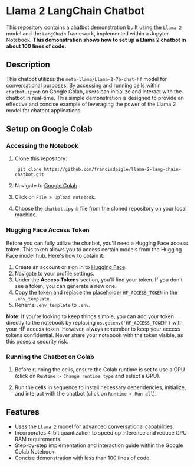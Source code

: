 # Llama 2 LangChain Chatbot

This repository contains a chatbot demonstration built using the `Llama 2` model and the `LangChain` framework, implemented within a Jupyter Notebook. **This demonstration shows how to set up a Llama 2 chatbot in about 100 lines of code.**

## Description

This chatbot utilizes the `meta-llama/Llama-2-7b-chat-hf` model for conversational purposes. By accessing and running cells within `chatbot.ipynb` on Google Colab, users can initialize and interact with the chatbot in real-time. This simple demonstration is designed to provide an effective and concise example of leveraging the power of the Llama 2 model for chatbot applications.

## Setup on Google Colab

### Accessing the Notebook

1. Clone this repository:
    
        git clone https://github.com/francisdaigle/llama-2-lang-chain-chatbot.git

2. Navigate to [Google Colab](https://colab.research.google.com/).

3. Click on `File > Upload notebook`.

4. Choose the `chatbot.ipynb` file from the cloned repository on your local machine.

### Hugging Face Access Token

Before you can fully utilize the chatbot, you'll need a Hugging Face access token. This token allows you to access certain models from the Hugging Face model hub. Here's how to obtain it:

1. Create an account or sign in to [Hugging Face](https://huggingface.co/join).
2. Navigate to your profile settings.
3. Under the **Access Tokens** section, you'll find your token. If you don't see a token, you can generate a new one.
4. Copy the token and replace the placeholder `HF_ACCESS_TOKEN` in the `.env_template`.
5. Rename `.env_template` to `.env`.

**Note**: If you're looking to keep things simple, you can add your token directly to the notebook by replacing `os.getenv('HF_ACCESS_TOKEN')` with your HF access token. However, always remember to keep your access tokens confidential. Never share your notebook with the token visible, as this poses a security risk.

### Running the Chatbot on Colab

1. Before running the cells, ensure the Colab runtime is set to use a GPU (click on `Runtime > Change runtime type` and select a GPU).

2. Run the cells in sequence to install necessary dependencies, initialize, and interact with the chatbot (click on `Runtime > Run all`).

## Features

- Uses the `Llama 2` model for advanced conversational capabilities.
- Incorporates 4-bit quantization to speed up inference and reduce GPU RAM requirements.
- Step-by-step implementation and interaction guide within the Google Colab Notebook.
- Concise demonstration with less than 100 lines of code.